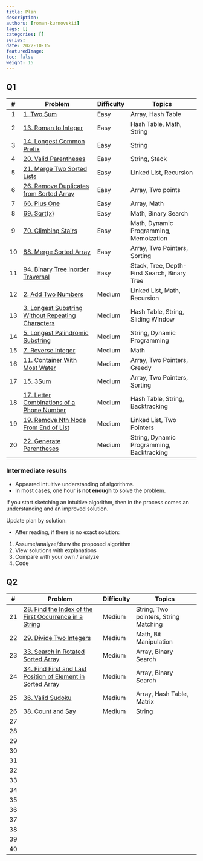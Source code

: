 ```yaml
---
title: Plan
description:
authors: [roman-kurnovskii]
tags: []
categories: []
series:
date: 2022-10-15
featuredImage:
toc: false
weight: 15
---
```


## Q1

|   #   | Problem                                                                                                           | Difficulty | Topics                                       |
| :---: | ----------------------------------------------------------------------------------------------------------------- | ---------- | -------------------------------------------- |
|   1   | [1. Two Sum](../problems/1-two-sum)                                                                               | Easy       | Array, Hash Table                            |
|   2   | [13. Roman to Integer](../problems/13-roman-to-integer)                                                           | Easy       | Hash Table, Math, String                     |
|   3   | [14. Longest Common Prefix](../problems/14-longest-common-prefix)                                                 | Easy       | String                                       |
|   4   | [20. Valid Parentheses](../problems/20-valid-parentheses)                                                         | Easy       | String, Stack                                |
|   5   | [21. Merge Two Sorted Lists](../problems/21-merge-two-sorted-lists)                                               | Easy       | Linked List, Recursion                       |
|   6   | [26. Remove Duplicates from Sorted Array](../problems/26-remove-duplicates-from-sorted-array)                     | Easy       | Array, Two points                            |
|   7   | [66. Plus One](../problems/66-plus-one)                                                                           | Easy       | Array, Math                                  |
|   8   | [69. Sqrt(x)](../problems/69-sqrtx)                                                                               | Easy       | Math, Binary Search                          |
|   9   | [70. Climbing Stairs](../problems/70-climbing-stairs)                                                             | Easy       | Math, Dynamic Programming, Memoization       |
|  10   | [88. Merge Sorted Array](../problems/88-merge-sorted-array)                                                       | Easy       | Array, Two Pointers, Sorting                 |
|  11   | [94. Binary Tree Inorder Traversal](../problems/94-binary-tree-inorder-traversal)                                 | Easy       | Stack, Tree, Depth-First Search, Binary Tree |
|  12   | [2. Add Two Numbers](../problems/2-add-two-numbers)                                                               | Medium     | Linked List, Math, Recursion                 |
|  13   | [3. Longest Substring Without Repeating Characters](../problems/3-longest-substring-without-repeating-characters) | Medium     | Hash Table, String, Sliding Window           |
|  14   | [5. Longest Palindromic Substring](../problems/5-longest-palindromic-substring)                                   | Medium     | String, Dynamic Programming                  |
|  15   | [7. Reverse Integer](../problems/7-reverse-integer)                                                               | Medium     | Math                                         |
|  16   | [11. Container With Most Water](../problems/11-container-with-most-water)                                         | Medium     | Array, Two Pointers, Greedy                  |
|  17   | [15. 3Sum](../problems/15-3sum)                                                                                   | Medium     | Array, Two Pointers, Sorting                 |
|  18   | [17. Letter Combinations of a Phone Number](../problems/17-letter-combinations-of-a-phone-number)                 | Medium     | Hash Table, String, Backtracking             |
|  19   | [19. Remove Nth Node From End of List](../problems/19-remove-nth-node-from-end-of-list)                           | Medium     | Linked List, Two Pointers                    |
|  20   | [22. Generate Parentheses](../problems/22-generate-parentheses)                                                   | Medium     | String, Dynamic Programming, Backtracking    |

### Intermediate results

- Appeared intuitive understanding of algorithms.
- In most cases, one hour **is not enough** to solve the problem.

If you start sketching an intuitive algorithm, then in the process comes an understanding and an improved solution.

Update plan by solution:
- After reading, if there is no exact solution:
1. Assume/analyze/draw the proposed algorithm
2. View solutions with explanations
3. Compare with your own / analyze
4. Code

## Q2

|   #   | Problem                                                                                                                            | Difficulty | Topics                                |
| :---: | ---------------------------------------------------------------------------------------------------------------------------------- | ---------- | ------------------------------------- |
|  21   | [28. Find the Index of the First Occurrence in a String](../problems/28-find-the-index-of-the-first-occurrence-in-a-string/)       | Medium     | String, Two pointers, String Matching |
|  22   | [29. Divide Two Integers](../problems/29-divide-two-integers)                                                                      | Medium     | Math, Bit Manipulation                |
|  23   | [33. Search in Rotated Sorted Array](../problems/33-search-in-rotated-sorted-arrays)                                               | Medium     | Array, Binary Search                  |
|  24   | [34. Find First and Last Position of Element in Sorted Array](../problems/find-first-and-last-position-of-element-in-sorted-array) | Medium     | Array, Binary Search                  |
|  25   | [36. Valid Sudoku](../problems/36-valid-sudoku)                                                                                    | Medium     | Array, Hash Table, Matrix             |
|  26   | [38. Count and Say](../problems/38-count-and-say)                                           |   Medium         |               String                        |
|  27   | [](../problems/)                                                                                                                   |            |                                       |
|  28   | [](../problems/)                                                                                                                   |            |                                       |
|  29   | [](../problems/)                                                                                                                   |            |                                       |
|  30   | [](../problems/)                                                                                                                   |            |                                       |
|  31   | [](../problems/)                                                                                                                   |            |                                       |
|  32   | [](../problems/)                                                                                                                   |            |                                       |
|  33   | [](../problems/)                                                                                                                   |            |                                       |
|  34   | [](../problems/)                                                                                                                   |            |                                       |
|  35   | [](../problems/)                                                                                                                   |            |                                       |
|  36   | [](../problems/)                                                                                                                   |            |                                       |
|  37   | [](../problems/)                                                                                                                   |            |                                       |
|  38   | [](../problems/)                                                                                                                   |            |                                       |
|  39   | [](../problems/)                                                                                                                   |            |                                       |
|  40   | [](../problems/)                                                                                                                   |            |                                       |
